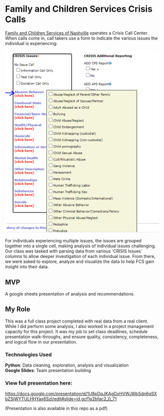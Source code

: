# Family and Children Services Crisis Calls

[Family and Children Services of Nashville](http://www.fcsnashville.org/) operates a Crisis Call Center. When calls come in, call takers use a form to indicate the various issues the individual is experiencing: 

![crisis_call_form](assets/crisis_call_form.png)

For individuals experiencing multiple issues, the issues are grouped together into a single cell, making analysis of individual issues challenging. Our class was tasked with parsing data from various 'CRISIS Issues` columns to allow deeper investigation of each individual issue. From there, we were asked to explore, analyze and visualize the data to help FCS gain insight into their data. 

## MVP
A google sheets presentation of analysis and recommendations.

## My Role

This was a full class project completed with real data from a real client. While I did perform some analysis, I also worked in a project management capacity for this project. It was my job to set class deadlines, schedule presentation walk-throughs, and ensure quality, consistency, completeness, and logical flow in our presentation.

### Technologies Used
**Python**: Data cleaning, exploration, analysis and visualization<br>
**Google Slides**: Team presentation building


### View full presentation here: 
https://docs.google.com/presentation/d/1U8pDqJKAgDxHVWJ8IbSdn6qSXbZSjWYTULHHYax6SzI/edit#slide=id.gcf1e2bfac2_0_71

(Presentation is also available in this repo as a pdf)

